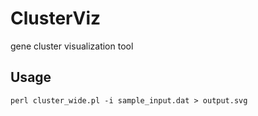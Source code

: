 ClusterViz
==========

gene cluster visualization tool

Usage
-----

```shell
perl cluster_wide.pl -i sample_input.dat > output.svg
```
